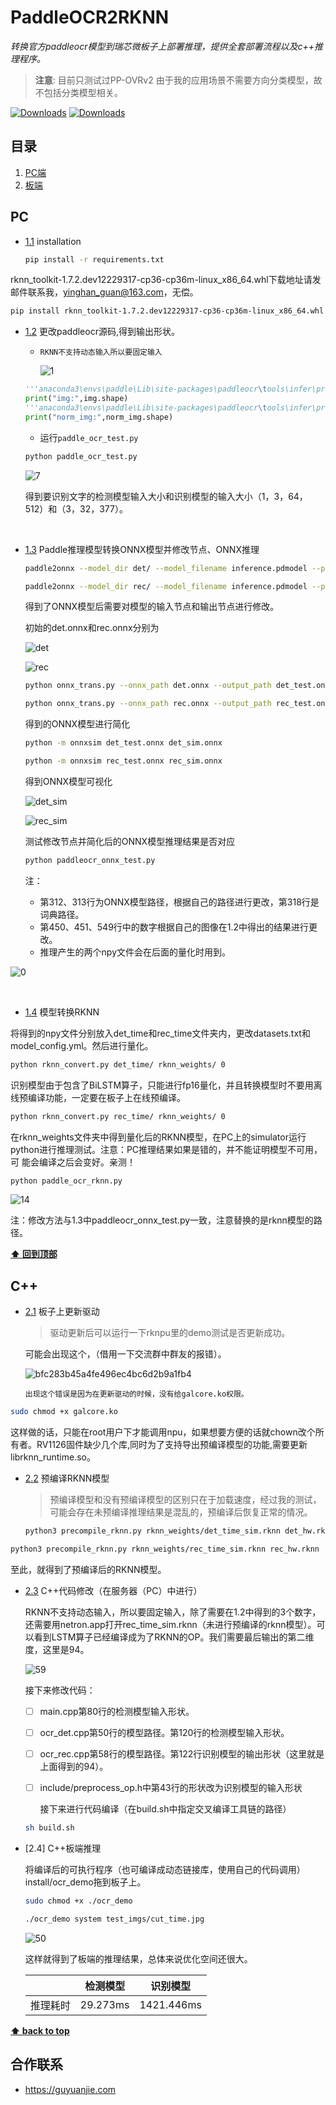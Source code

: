 # PaddleOCR2RKNN

*转换官方paddleocr模型到瑞芯微板子上部署推理，提供全套部署流程以及c++推理程序。*

> **注意**: 目前只测试过PP-OVRv2 由于我的应用场景不需要方向分类模型，故不包括分类模型相关。

[![Downloads](https://img.shields.io/npm/dm/eslint-config-airbnb.svg)](https://www.npmjs.com/package/eslint-config-airbnb)
[![Downloads](https://img.shields.io/npm/dm/eslint-config-airbnb-base.svg)](https://www.npmjs.com/package/eslint-config-airbnb-base)

## 目录

  1. [PC端](#PC) 
  1. [板端](#C++)

## PC

  <a name="1.1"></a>
  <a name="PC--installation"></a>

  - [1.1](#PC--installation) installation
    
    ```sh
    pip install -r requirements.txt
    ```

​	rknn_toolkit-1.7.2.dev12229317-cp36-cp36m-linux_x86_64.whl下载地址请发邮件联系我，yinghan_guan@163.com，无偿。

```sh
pip install rknn_toolkit-1.7.2.dev12229317-cp36-cp36m-linux_x86_64.whl
```

  <a name="1.2"></a>
  <a name="PC--shape"></a>

  - [1.2](#PC--shape)  更改paddleocr源码,得到输出形状。
    
    - `RKNN不支持动态输入所以要固定输入`
    
      ![1](https://github.com/yinghanguan/PaddleOCR2RKNN/blob/main/test_imgs/1.jpg)
    
    ```python
    '''anaconda3\envs\paddle\Lib\site-packages\paddleocr\tools\infer\predict_det.py的212行加入'''
    print("img:",img.shape)
    '''anaconda3\envs\paddle\Lib\site-packages\paddleocr\tools\infer\predict_rec.py的260行加入'''
    print("norm_img:",norm_img.shape)
    ```
    
    - 运行`paddle_ocr_test.py`
    
    ```sh
    python paddle_ocr_test.py
    ```
    
    ![7](https://github.com/yinghanguan/images/blob/main/7.png)
    
    得到要识别文字的检测模型输入大小和识别模型的输入大小（1，3，64，512）和（3，32，377）。

​	   <a name="PC--ONNX"></a>

- [1.3](#PC--ONNX) Paddle推理模型转换ONNX模型并修改节点、ONNX推理

  ```sh
  paddle2onnx --model_dir det/ --model_filename inference.pdmodel --params_filename inference.pdiparams --save_file det.onnx --opset_version 11 --enable_onnx_checker True 
  ```

  ```sh
  paddle2onnx --model_dir rec/ --model_filename inference.pdmodel --params_filename inference.pdiparams --save_file rec.onnx --opset_version 11 --enable_onnx_checker True 
  ```

  得到了ONNX模型后需要对模型的输入节点和输出节点进行修改。

  初始的det.onnx和rec.onnx分别为

  ![det](https://github.com/yinghanguan/images/blob/main/det.png)

  ![rec](https://github.com/yinghanguan/images/blob/main/rec.png)

  ```sh
  python onnx_trans.py --onnx_path det.onnx --output_path det_test.onnx --type det --det_h 64 --det_w 512
  ```

  ```sh
  python onnx_trans.py --onnx_path rec.onnx --output_path rec_test.onnx --type rec --rec_shape 377
  ```

  得到的ONNX模型进行简化

  ```sh
  python -m onnxsim det_test.onnx det_sim.onnx
  ```

  ```sh
  python -m onnxsim rec_test.onnx rec_sim.onnx
  ```

  得到ONNX模型可视化

  ![det_sim](https://github.com/yinghanguan/images/blob/main/det_sim.png)

  ![rec_sim](https://github.com/yinghanguan/images/blob/main/rec_sim.png)

  测试修改节点并简化后的ONNX模型推理结果是否对应

  ```sh
  python paddleocr_onnx_test.py
  ```

  注：

  - 第312、313行为ONNX模型路径，根据自己的路径进行更改，第318行是词典路径。
  - 第450、451、549行中的数字根据自己的图像在1.2中得出的结果进行更改。
  - 推理产生的两个npy文件会在后面的量化时用到。

![0](https://github.com/yinghanguan/images/blob/main/0.png)

​	<a name="PC--ONNX2RKNN"></a>

- [1.4](#PC--ONNX2RKNN) 模型转换RKNN

​	将得到的npy文件分别放入det_time和rec_time文件夹内，更改datasets.txt和model_config.yml。然后进行量化。

```sh
python rknn_convert.py det_time/ rknn_weights/ 0
```

识别模型由于包含了BiLSTM算子，只能进行fp16量化，并且转换模型时不要用离线预编译功能，一定要在板子上在线预编译。

```sh
python rknn_convert.py rec_time/ rknn_weights/ 0
```

​	在rknn_weights文件夹中得到量化后的RKNN模型，在PC上的simulator运行python进行推理测试。注意：PC推理结果如果是错的，并不能证明模型不可用，可	能会编译之后会变好。亲测！

```sh
python paddle_ocr_rknn.py
```

![14](https://github.com/yinghanguan/images/blob/main/14.png)

注：修改方法与1.3中paddleocr_onnx_test.py一致，注意替换的是rknn模型的路径。

**[⬆ 回到顶部](#目录)**

## C++

  <a name="2.1"></a>
  <a name="references--prefer-const"></a>

  - [2.1](#references--prefer-const) 板子上更新驱动

    > 驱动更新后可以运行一下rknpu里的demo测试是否更新成功。

    可能会出现这个，（借用一下交流群中群友的报错）。
    
    ![bfc283b45a4fe496ec4bc6d2b9a1fb4](https://github.com/yinghanguan/images/blob/main/bfc283b45a4fe496ec4bc6d2b9a1fb4.jpg)

  		出现这个错误是因为在更新驱动的时候，没有给galcore.ko权限。

```sh
sudo chmod +x galcore.ko
```

​		这样做的话，只能在root用户下才能调用npu，如果想要方便的话就chown改个所有者。RV1126固件缺少几个库,同时为了支持导出预编译模型的功能,需要更新librknn_runtime.so。

<a name="2.2"></a>
  <a name="references--disallow-var"></a>

  - [2.2](#references--disallow-var)  预编译RKNN模型

    > 预编译模型和没有预编译模型的区别只在于加载速度，经过我的测试，可能会存在未预编译推理结果是混乱的，预编译后恢复正常的情况。

    ```sh
    python3 precompile_rknn.py rknn_weights/det_time_sim.rknn det_hw.rknn
    ```

```sh
python3 precompile_rknn.py rknn_weights/rec_time_sim.rknn rec_hw.rknn
```

至此，就得到了预编译后的RKNN模型。 

 <a name="2.3"></a>
  <a name="references--block-scope"></a>

  - [2.3](#references--block-scope) C++代码修改（在服务器（PC）中进行）

    RKNN不支持动态输入，所以要固定输入，除了需要在1.2中得到的3个数字，还需要用netron.app打开rec_time_sim.rknn（未进行预编译的rknn模型）。可以看到LSTM算子已经编译成为了RKNN的OP。我们需要最后输出的第二维度，这里是94。
    
    ![59](https://github.com/yinghanguan/images/blob/main/59.png)
    
    接下来修改代码：
    
    - [ ] main.cpp第80行的检测模型输入形状。
    
    - [ ] ocr_det.cpp第50行的模型路径。第120行的检测模型输入形状。
    
    - [ ] ocr_rec.cpp第58行的模型路径。第122行识别模型的输出形状（这里就是上面得到的94）。
    
    - [ ] include/preprocess_op.h中第43行的形状改为识别模型的输入形状
    
      接下来进行代码编译（在build.sh中指定交叉编译工具链的路径）
    
    ```sh
    sh build.sh
    ```

- [2.4] C++板端推理

  将编译后的可执行程序（也可编译成动态链接库，使用自己的代码调用）install/ocr_demo拖到板子上。

  ```sh
  sudo chmod +x ./ocr_demo
  ```

  ```sh
  ./ocr_demo system test_imgs/cut_time.jpg
  ```

  ![50](https://github.com/yinghanguan/images/blob/main/50.png)

  这样就得到了板端的推理结果，总体来说优化空间还很大。

  |          | 检测模型 | 识别模型   |
  | -------- | -------- | ---------- |
  | 推理耗时 | 29.273ms | 1421.446ms |

**[⬆ back to top](#目录)**

## 合作联系

  - https://guyuanjie.com

